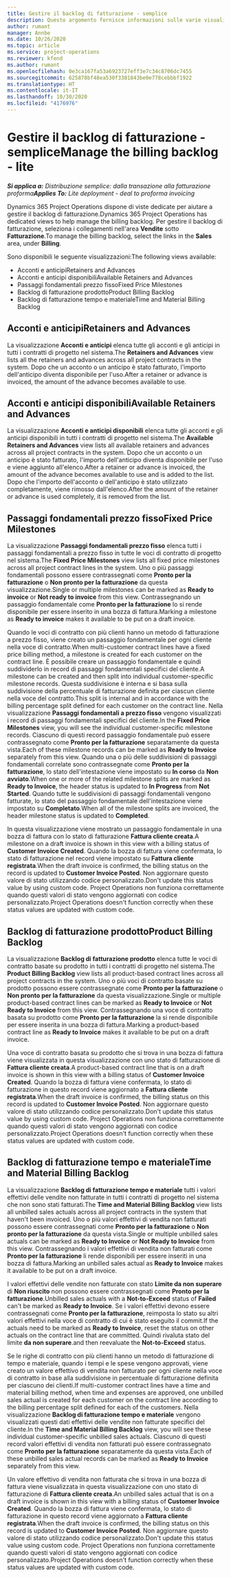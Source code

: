 ```yaml
---
title: Gestire il backlog di fatturazione - semplice
description: Questo argomento fornisce informazioni sulle varie visualizzazioni disponibili per l'uso durante la gestione del backlog di fatturazione.
author: rumant
manager: Annbe
ms.date: 10/26/2020
ms.topic: article
ms.service: project-operations
ms.reviewer: kfend
ms.author: rumant
ms.openlocfilehash: 0e3ca167fa53a6923727eff3e7c34c8706dc7455
ms.sourcegitcommit: 625878bf48ea530f3381843be0e778cebbbf1922
ms.translationtype: HT
ms.contentlocale: it-IT
ms.lasthandoff: 10/30/2020
ms.locfileid: "4176976"
---
```

# <a name="manage-the-billing-backlog---lite"></a><span data-ttu-id="5728b-103">Gestire il backlog di fatturazione - semplice</span><span class="sxs-lookup"><span data-stu-id="5728b-103">Manage the billing backlog - lite</span></span>

<span data-ttu-id="5728b-104">_**Si applica a:** Distribuzione semplice: dalla transazione alla fatturazione proforma_</span><span class="sxs-lookup"><span data-stu-id="5728b-104">_**Applies To:** Lite deployment - deal to proforma invoicing_</span></span>

<span data-ttu-id="5728b-105">Dynamics 365 Project Operations dispone di viste dedicate per aiutare a gestire il backlog di fatturazione.</span><span class="sxs-lookup"><span data-stu-id="5728b-105">Dynamics 365 Project Operations has dedicated views to help manage the billing backlog.</span></span> <span data-ttu-id="5728b-106">Per gestire il backlog di fatturazione, seleziona i collegamenti nell'area **Vendite** sotto **Fatturazione**.</span><span class="sxs-lookup"><span data-stu-id="5728b-106">To manage the billing backlog, select the links in the **Sales** area, under **Billing**.</span></span> 

<span data-ttu-id="5728b-107">Sono disponibili le seguente visualizzazioni:</span><span class="sxs-lookup"><span data-stu-id="5728b-107">The following views available:</span></span>

- <span data-ttu-id="5728b-108">Acconti e anticipi</span><span class="sxs-lookup"><span data-stu-id="5728b-108">Retainers and Advances</span></span>
- <span data-ttu-id="5728b-109">Acconti e anticipi disponibili</span><span class="sxs-lookup"><span data-stu-id="5728b-109">Available Retainers and Advances</span></span>
- <span data-ttu-id="5728b-110">Passaggi fondamentali prezzo fisso</span><span class="sxs-lookup"><span data-stu-id="5728b-110">Fixed Price Milestones</span></span>
- <span data-ttu-id="5728b-111">Backlog di fatturazione prodotto</span><span class="sxs-lookup"><span data-stu-id="5728b-111">Product Billing Backlog</span></span>
- <span data-ttu-id="5728b-112">Backlog di fatturazione tempo e materiale</span><span class="sxs-lookup"><span data-stu-id="5728b-112">Time and Material Billing Backlog</span></span>

## <a name="retainers-and-advances"></a><span data-ttu-id="5728b-113">Acconti e anticipi</span><span class="sxs-lookup"><span data-stu-id="5728b-113">Retainers and Advances</span></span>

<span data-ttu-id="5728b-114">La visualizzazione **Acconti e anticipi** elenca tutte gli acconti e gli anticipi in tutti i contratti di progetto nel sistema.</span><span class="sxs-lookup"><span data-stu-id="5728b-114">The **Retainers and Advances** view lists all the retainers and advances across all project contracts in the system.</span></span> <span data-ttu-id="5728b-115">Dopo che un acconto o un anticipo è stato fatturato, l'importo dell'anticipo diventa disponibile per l'uso.</span><span class="sxs-lookup"><span data-stu-id="5728b-115">After a retainer or advance is invoiced, the amount of the advance becomes available to use.</span></span>

## <a name="available-retainers-and-advances"></a><span data-ttu-id="5728b-116">Acconti e anticipi disponibili</span><span class="sxs-lookup"><span data-stu-id="5728b-116">Available Retainers and Advances</span></span>

<span data-ttu-id="5728b-117">La visualizzazione **Acconti e anticipi disponibili** elenca tutte gli acconti e gli anticipi disponibili in tutti i contratti di progetto nel sistema.</span><span class="sxs-lookup"><span data-stu-id="5728b-117">The **Available Retainers and Advances** view lists all available retainers and advances across all project contracts in the system.</span></span> <span data-ttu-id="5728b-118">Dopo che un acconto o un anticipo è stato fatturato, l'importo dell'anticipo diventa disponibile per l'uso e viene aggiunto all'elenco.</span><span class="sxs-lookup"><span data-stu-id="5728b-118">After a retainer or advance is invoiced, the amount of the advance becomes available to use and is added to the list.</span></span> <span data-ttu-id="5728b-119">Dopo che l'importo dell'acconto o dell'anticipo è stato utilizzato completamente, viene rimosso dall'elenco.</span><span class="sxs-lookup"><span data-stu-id="5728b-119">After the amount of the retainer or advance is used completely, it is removed from the list.</span></span>

## <a name="fixed-price-milestones"></a><span data-ttu-id="5728b-120">Passaggi fondamentali prezzo fisso</span><span class="sxs-lookup"><span data-stu-id="5728b-120">Fixed Price Milestones</span></span>

<span data-ttu-id="5728b-121">La visualizzazione **Passaggi fondamentali prezzo fisso** elenca tutti i passaggi fondamentali a prezzo fisso in tutte le voci di contratto di progetto nel sistema.</span><span class="sxs-lookup"><span data-stu-id="5728b-121">The **Fixed Price Milestones** view lists all fixed price milestones across all project contract lines in the system.</span></span> <span data-ttu-id="5728b-122">Uno o più passaggi fondamentali possono essere contrassegnati come **Pronto per la fatturazione** o **Non pronto per la fatturazione** da questa visualizzazione.</span><span class="sxs-lookup"><span data-stu-id="5728b-122">Single or multiple milestones can be marked as **Ready to invoice** or **Not ready to invoice** from this view.</span></span> <span data-ttu-id="5728b-123">Contrassegnando un passaggio fondamentale come **Pronto per la fatturazione** lo si rende disponibile per essere inserito in una bozza di fattura.</span><span class="sxs-lookup"><span data-stu-id="5728b-123">Marking a milestone as **Ready to invoice** makes it available to be put on a draft invoice.</span></span>

<span data-ttu-id="5728b-124">Quando le voci di contratto con più clienti hanno un metodo di fatturazione a prezzo fisso, viene creato un passaggio fondamentale per ogni cliente nella voce di contratto.</span><span class="sxs-lookup"><span data-stu-id="5728b-124">When multi-customer contract lines have a fixed price billing method, a milestone is created for each customer on the contract line.</span></span> <span data-ttu-id="5728b-125">È possibile creare un passaggio fondamentale e quindi suddividerlo in record di passaggi fondamentali specifici del cliente.</span><span class="sxs-lookup"><span data-stu-id="5728b-125">A milestone can be created and then split into individual customer-specific milestone records.</span></span> <span data-ttu-id="5728b-126">Questa suddivisione è interna e si basa sulla suddivisione della percentuale di fatturazione definita per ciascun cliente nella voce del contratto.</span><span class="sxs-lookup"><span data-stu-id="5728b-126">This split is internal and in accordance with the billing percentage split defined for each customer on the contract line.</span></span> <span data-ttu-id="5728b-127">Nella visualizzazione **Passaggi fondamentali a prezzo fisso** vengono visualizzati i record di passaggi fondamentali specifici del cliente.</span><span class="sxs-lookup"><span data-stu-id="5728b-127">In the **Fixed Price Milestones** view, you will see the individual customer-specific milestone records.</span></span> <span data-ttu-id="5728b-128">Ciascuno di questi record passaggio fondamentale può essere contrassegnato come **Pronto per la fatturazione** separatamente da questa vista.</span><span class="sxs-lookup"><span data-stu-id="5728b-128">Each of these milestone records can be marked as **Ready to Invoice** separately from this view.</span></span> <span data-ttu-id="5728b-129">Quando una o più delle suddivisioni di passaggi fondamentali correlate sono contrassegnate come **Pronto per la fatturazione**, lo stato dell'intestazione viene impostato su **In corso** da **Non avviato**.</span><span class="sxs-lookup"><span data-stu-id="5728b-129">When one or more of the related milestone splits are marked as **Ready to Invoice**, the header status is updated to **In Progress** from **Not Started**.</span></span> <span data-ttu-id="5728b-130">Quando tutte le suddivisioni di passaggi fondamentali vengono fatturate, lo stato del passaggio fondamentale dell'intestazione viene impostato su **Completato**.</span><span class="sxs-lookup"><span data-stu-id="5728b-130">When all of the milestone splits are invoiced, the header milestone status is updated to **Completed**.</span></span>

<span data-ttu-id="5728b-131">In questa visualizzazione viene mostrato un passaggio fondamentale in una bozza di fattura con lo stato di fatturazione **Fattura cliente creata**.</span><span class="sxs-lookup"><span data-stu-id="5728b-131">A milestone on a draft invoice is shown in this view with a billing status of **Customer Invoice Created**.</span></span> <span data-ttu-id="5728b-132">Quando la bozza di fattura viene confermata, lo stato di fatturazione nel record viene impostato su **Fattura cliente registrata**.</span><span class="sxs-lookup"><span data-stu-id="5728b-132">When the draft invoice is confirmed, the billing status on the record is updated to **Customer Invoice Posted**.</span></span> <span data-ttu-id="5728b-133">Non aggiornare questo valore di stato utilizzando codice personalizzato.</span><span class="sxs-lookup"><span data-stu-id="5728b-133">Don't update this status value by using custom code.</span></span> <span data-ttu-id="5728b-134">Project Operations non funziona correttamente quando questi valori di stato vengono aggiornati con codice personalizzato.</span><span class="sxs-lookup"><span data-stu-id="5728b-134">Project Operations doesn't function correctly when these status values are updated with custom code.</span></span>

## <a name="product-billing-backlog"></a><span data-ttu-id="5728b-135">Backlog di fatturazione prodotto</span><span class="sxs-lookup"><span data-stu-id="5728b-135">Product Billing Backlog</span></span>

<span data-ttu-id="5728b-136">La visualizzazione **Backlog di fatturazione prodotto** elenca tutte le voci di contratto basate su prodotto in tutti i contratti di progetto nel sistema.</span><span class="sxs-lookup"><span data-stu-id="5728b-136">The **Product Billing Backlog** view lists all product-based contract lines across all project contracts in the system.</span></span> <span data-ttu-id="5728b-137">Uno o più voci di contratto basate su prodotto possono essere contrassegnate come **Pronto per la fatturazione** o **Non pronto per la fatturazione** da questa visualizzazione.</span><span class="sxs-lookup"><span data-stu-id="5728b-137">Single or multiple product-based contract lines can be marked as **Ready to Invoice** or **Not Ready to Invoice** from this view.</span></span> <span data-ttu-id="5728b-138">Contrassegnando una voce di contratto basata su prodotto come **Pronto per la fatturazione** la si rende disponibile per essere inserita in una bozza di fattura.</span><span class="sxs-lookup"><span data-stu-id="5728b-138">Marking a product-based contract line as **Ready to Invoice** makes it available to be put on a draft invoice.</span></span>

<span data-ttu-id="5728b-139">Una voce di contratto basata su prodotto che si trova in una bozza di fattura viene visualizzata in questa visualizzazione con uno stato di fatturazione di **Fattura cliente creata**.</span><span class="sxs-lookup"><span data-stu-id="5728b-139">A product-based contract line that is on a draft invoice is shown in this view with a billing status of **Customer Invoice Created**.</span></span> <span data-ttu-id="5728b-140">Quando la bozza di fattura viene confermata, lo stato di fatturazione in questo record viene aggiornato a **Fattura cliente registrata**.</span><span class="sxs-lookup"><span data-stu-id="5728b-140">When the draft invoice is confirmed, the billing status on this record is updated to **Customer Invoice Posted**.</span></span> <span data-ttu-id="5728b-141">Non aggiornare questo valore di stato utilizzando codice personalizzato.</span><span class="sxs-lookup"><span data-stu-id="5728b-141">Don't update this status value by using custom code.</span></span> <span data-ttu-id="5728b-142">Project Operations non funziona correttamente quando questi valori di stato vengono aggiornati con codice personalizzato.</span><span class="sxs-lookup"><span data-stu-id="5728b-142">Project Operations doesn't function correctly when these status values are updated with custom code.</span></span>

## <a name="time-and-material-billing-backlog"></a><span data-ttu-id="5728b-143">Backlog di fatturazione tempo e materiale</span><span class="sxs-lookup"><span data-stu-id="5728b-143">Time and Material Billing Backlog</span></span>

<span data-ttu-id="5728b-144">La visualizzazione **Backlog di fatturazione tempo e materiale** tutti i valori effettivi delle vendite non fatturate in tutti i contratti di progetto nel sistema che non sono stati fatturati.</span><span class="sxs-lookup"><span data-stu-id="5728b-144">The **Time and Material Billing Backlog** view lists all unbilled sales actuals across all project contracts in the system that haven't been invoiced.</span></span> <span data-ttu-id="5728b-145">Uno o più valori effettivi di vendita non fatturati possono essere contrassegnati come **Pronto per la fatturazione** o **Non pronto per la fatturazione** da questa vista.</span><span class="sxs-lookup"><span data-stu-id="5728b-145">Single or multiple unbilled sales actuals can be marked as **Ready to Invoice** or **Not Ready to Invoice** from this view.</span></span> <span data-ttu-id="5728b-146">Contrassegnando i valori effettivi di vendita non fatturati come **Pronto per la fatturazione** li rende disponibili per essere inseriti in una bozza di fattura.</span><span class="sxs-lookup"><span data-stu-id="5728b-146">Marking an unbilled sales actual as **Ready to Invoice** makes it available to be put on a draft invoice.</span></span>

<span data-ttu-id="5728b-147">I valori effettivi delle vendite non fatturate con stato **Limite da non superare** di **Non riuscito** non possono essere contrassegnati come **Pronto per la fatturazione**.</span><span class="sxs-lookup"><span data-stu-id="5728b-147">Unbilled sales actuals with a **Not-to-Exceed** status of **Failed** can't be marked as **Ready to Invoice**.</span></span> <span data-ttu-id="5728b-148">Se i valori effettivi devono essere contrassegnati come **Pronto per la fatturazione**, reimposta lo stato su altri valori effettivi nella voce di contratto di cui è stato eseguito il commit.</span><span class="sxs-lookup"><span data-stu-id="5728b-148">If the actuals need to be marked as **Ready to Invoice**, reset the status on other actuals on the contract line that are committed.</span></span> <span data-ttu-id="5728b-149">Quindi rivaluta stato del limite **da non superare**.</span><span class="sxs-lookup"><span data-stu-id="5728b-149">and then reevaluate the **Not-to-Exceed** status.</span></span>

<span data-ttu-id="5728b-150">Se le righe di contratto con più clienti hanno un metodo di fatturazione di tempo e materiale, quando i tempi e le spese vengono approvati, viene creato un valore effettivo di vendita non fatturato per ogni cliente nella voce di contratto in base alla suddivisione in percentuale di fatturazione definita per ciascuno dei clienti.</span><span class="sxs-lookup"><span data-stu-id="5728b-150">If multi-customer contract lines have a time and material billing method, when time and expenses are approved, one unbilled sales actual is created for each customer on the contract line according to the billing percentage split defined for each of the customers.</span></span> <span data-ttu-id="5728b-151">Nella visualizzazione **Backlog di fatturazione tempo e materiale** vengono visualizzati questi dati effettivi delle vendite non fatturate specifici del cliente.</span><span class="sxs-lookup"><span data-stu-id="5728b-151">In the **Time and Material Billing Backlog** view, you will see these individual customer-specific unbilled sales actuals.</span></span> <span data-ttu-id="5728b-152">Ciascuno di questi record valori effettivi di vendita non fatturati può essere contrassegnato come **Pronto per la fatturazione** separatamente da questa vista.</span><span class="sxs-lookup"><span data-stu-id="5728b-152">Each of these unbilled sales actual records can be marked as **Ready to Invoice** separately from this view.</span></span>

<span data-ttu-id="5728b-153">Un valore effettivo di vendita non fatturata che si trova in una bozza di fattura viene visualizzata in questa visualizzazione con uno stato di fatturazione di **Fattura cliente creata**.</span><span class="sxs-lookup"><span data-stu-id="5728b-153">An unbilled sales actual that is on a draft invoice is shown in this view with a billing status of **Customer Invoice Created**.</span></span> <span data-ttu-id="5728b-154">Quando la bozza di fattura viene confermata, lo stato di fatturazione in questo record viene aggiornato a **Fattura cliente registrata**.</span><span class="sxs-lookup"><span data-stu-id="5728b-154">When the draft invoice is confirmed, the billing status on this record is updated to **Customer Invoice Posted**.</span></span> <span data-ttu-id="5728b-155">Non aggiornare questo valore di stato utilizzando codice personalizzato.</span><span class="sxs-lookup"><span data-stu-id="5728b-155">Don't update this status value using custom code.</span></span> <span data-ttu-id="5728b-156">Project Operations non funziona correttamente quando questi valori di stato vengono aggiornati con codice personalizzato.</span><span class="sxs-lookup"><span data-stu-id="5728b-156">Project Operations doesn't function correctly when these status values are updated with custom code.</span></span>
